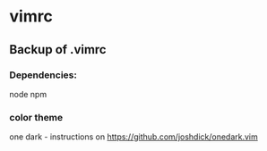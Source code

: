# vimrc
## Backup of .vimrc

### Dependencies:
node
npm


### color theme
one dark - instructions on https://github.com/joshdick/onedark.vim
